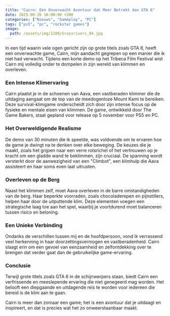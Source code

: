 ```yaml
---
title: "Cairn: Een Onverwacht Avontuur dat Meer Betrekt dan GTA 6"
date: 2025-06-26 16:00:00 +200
categories: ["Nieuws", "Gameplay", "PC"]
tags: ["ps5", "pc", "rockstar games"]
image:
  path: /assets/img/1200/Grassrivers_04.jpg
---
```


In een tijd waarin vele ogen gericht zijn op grote titels zoals GTA 6, heeft een onverwachte game, Cairn, mijn aandacht gegrepen op een manier die ik niet had verwacht. Tijdens een korte demo op het Tribeca Film Festival wist Cairn mij volledig onder te dompelen in zijn wereld van klimmen en overleven.

### Een Intense Klimervaring

Cairn plaatst je in de schoenen van Aava, een vastberaden klimmer die de uitdaging aangaat om de top van de meedogenloze Mount Kami te bereiken. Deze survival-klimgame onderscheidt zich door zijn intense focus op de fysieke en mentale eisen van klimmen. De game, ontwikkeld door The Game Bakers, staat gepland voor release op 5 november voor PS5 en PC.

### Het Overweldigende Realisme

De demo van 30 minuten die ik speelde, was voldoende om te ervaren hoe de game je dwingt na te denken over elke beweging. De keuzes die je maakt, zoals het grijpen naar een verre rotsrichel of het vertrouwen op je kracht om een gladde wand te beklimmen, zijn cruciaal. De spanning wordt versterkt door de aanwezigheid van een "Climbot", een klimhulp die Aava assisteert en haar soms even laat uitrusten.

### Overleven op de Berg

Naast het klimmen zelf, moet Aava overleven in de barre omstandigheden van de berg. Haar beperkte voorraden, zoals chocoladerepen en pijnstillers, helpen haar door de uitputtende klim. Deze elementen voegen een strategische laag toe aan het spel, waarbij je voortdurend moet balanceren tussen risico en beloning.

### Een Unieke Verbinding

Ondanks de verschillen tussen mij en de hoofdpersoon, vond ik verrassend veel herkenning in haar doorzettingsvermogen en vastberadenheid. Cairn slaagt erin om een gevoel van eenzaamheid en zelfontdekking over te brengen dat verder gaat dan de gebruikelijke game-ervaring.

### Conclusie

Terwijl grote titels zoals GTA 6 in de schijnwerpers staan, biedt Cairn een verfrissende en meeslepende ervaring die niet genegeerd mag worden. Het belooft een diepgaande en uitdagende reis te worden voor iedereen die bereid is de klim aan te gaan.

Cairn is meer dan zomaar een game; het is een avontuur dat je uitdaagt en inspireert, en dat is precies wat het zo onweerstaanbaar maakt.